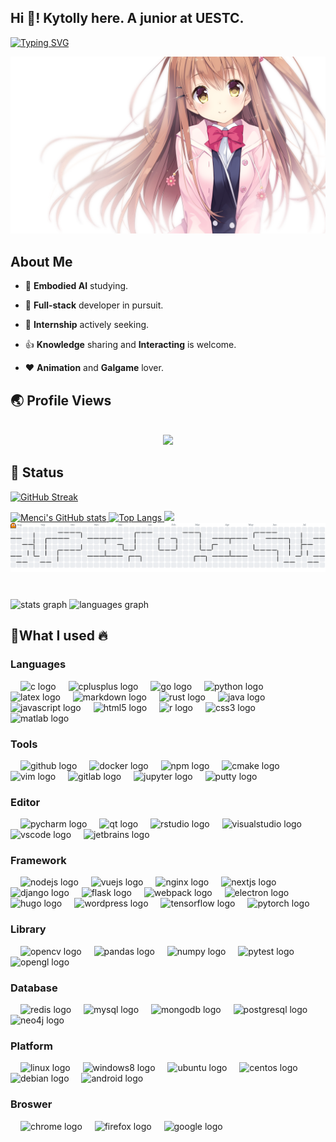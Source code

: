 <h2 align="left">Hi 👋! Kytolly here. A junior at UESTC.</h2>

<a href="https://git.io/typing-svg"><img src="https://readme-typing-svg.demolab.com?font=Fira+Code&pause=1000&color=DCAAF7&width=435&lines=Welcome+to+My+Github+Page+!" alt="Typing SVG" /></a>

![](assets/hoshino.png)

###


<h2 align="left">About Me</h2>

- <p align="left">🔭 <b>Embodied AI</b> studying.</p>
- <p align="left">🌟 <b>Full-stack</b> developer in pursuit.</p>
- <p align="left">🤝 <b>Internship</b> actively seeking.</p>
- <p align="left">👍 <b>Knowledge</b> sharing and <b>Interacting</b> is welcome.</p>
- <p align="left">❤️ <b>Animation</b> and <b>Galgame</b> lover.</p>

### 

<h2 align="left">🌏 Profile Views</h2> 
<br clear="both">

<div align="center">
  <img src="https://profile-counter.glitch.me/Kytolly/count.svg?"  />
</div>

### 
<h2 align="left">🌱 Status</h2> 

<a href="https://git.io/streak-stats"><img src="https://streak-stats.demolab.com?user=Kytolly" alt="GitHub Streak" /></a>

<a href="https://github-readme-stats-one-bice.vercel.app/api?username=Menci&theme=calm&show_icons=true&include_all_commits=true&role=OWNER,ORGANIZATION_MEMBER#gh-dark-mode-only" target="_blank">
  <img src="https://github-readme-stats-one-bice.vercel.app/api?username=Menci&theme=calm&show_icons=true&include_all_commits=true&role=OWNER,ORGANIZATION_MEMBER#gh-dark-mode-only" alt="Menci's GitHub stats" height="185px">
</a>

<a href="https://github-readme-stats-one-bice.vercel.app/api/top-langs/?username=Menci&theme=calm&layout=compact&langs_count=8&include_all_commits=true&role=OWNER,ORGANIZATION_MEMBER#gh-dark-mode-only">
  <img src="https://github-readme-stats-one-bice.vercel.app/api/top-langs/?username=Menci&theme=calm&layout=compact&langs_count=8&include_all_commits=true&role=OWNER,ORGANIZATION_MEMBER#gh-dark-mode-only" alt="Top Langs" height="185px">
</a>

<img width="800" src="https://github-readme-activity-graph.vercel.app/graph?username=Kytolly&theme=github-compact&hide_border=true&area=true" />

<picture>
  <script src="https://cdn.jsdelivr.net/npm/pacman-contribution-graph@1.0.10/dist/index.min.js"></script>
  <source media="(prefers-color-scheme: dark)" srcset="https://raw.githubusercontent.com/Kytolly/Kytolly/output/pacman-contribution-graph-dark.svg">
  <source media="(prefers-color-scheme: light)" srcset="https://raw.githubusercontent.com/Kytolly/Kytolly/output/pacman-contribution-graph.svg">
  <img alt="pacman contribution graph" src="https://raw.githubusercontent.com/Kytolly/Kytolly/output/pacman-contribution-graph.svg">
</picture> 


###

<br clear="both">

<div align="left">
  <img src="https://github-readme-stats.vercel.app/api?username=Kytolly&hide_title=false&hide_rank=false&show_icons=true&include_all_commits=true&count_private=true&disable_animations=false&theme=dracula&locale=en&hide_border=false&order=1" height="150" alt="stats graph"  />
  <img src="https://github-readme-stats.vercel.app/api/top-langs?username=Kytolly&locale=en&hide_title=true&layout=compact&card_width=320&langs_count=5&theme=default&hide_border=true&order=2" height="150" alt="languages graph"  />
</div>

###

###

<h2 align="left">🚀What I used 🔥</h2>

<div align="left">

### Languages

  <img width="12" /> <img src="https://cdn.jsdelivr.net/gh/devicons/devicon/icons/c/c-original.svg" height="30" alt="c logo"  />
  <img width="12" /> <img src="https://cdn.jsdelivr.net/gh/devicons/devicon/icons/cplusplus/cplusplus-original.svg" height="30" alt="cplusplus logo"  />
  <img width="12" /> <img src="https://cdn.jsdelivr.net/gh/devicons/devicon/icons/go/go-original.svg" height="30" alt="go logo"  />
  <img width="12" /> <img src="https://cdn.jsdelivr.net/gh/devicons/devicon/icons/python/python-original.svg" height="30" alt="python logo"  />
  <img width="12" /> <img src="https://cdn.jsdelivr.net/gh/devicons/devicon/icons/latex/latex-original.svg" height="30" alt="latex logo"  />
  <img width="12" /> <img src="https://cdn.jsdelivr.net/gh/devicons/devicon/icons/markdown/markdown-original.svg" height="30" alt="markdown logo"  />
  <img width="12" /> <img src="https://cdn.jsdelivr.net/gh/devicons/devicon/icons/rust/rust-original.svg" height="30" alt="rust logo"  />
  <img width="12" /> <img src="https://cdn.jsdelivr.net/gh/devicons/devicon/icons/java/java-original.svg" height="30" alt="java logo"  />
  <img width="12" /> <img src="https://cdn.jsdelivr.net/gh/devicons/devicon/icons/javascript/javascript-original.svg" height="30" alt="javascript logo"  />
  <img width="12" /> <img src="https://cdn.jsdelivr.net/gh/devicons/devicon/icons/html5/html5-original.svg" height="30" alt="html5 logo"  />
  <img width="12" /> <img src="https://cdn.jsdelivr.net/gh/devicons/devicon/icons/r/r-original.svg" height="30" alt="r logo"  />
  <img width="12" /> <img src="https://cdn.jsdelivr.net/gh/devicons/devicon/icons/css3/css3-original.svg" height="30" alt="css3 logo"  />
  <img width="12" /> <img src="https://cdn.jsdelivr.net/gh/devicons/devicon/icons/matlab/matlab-original.svg" height="30" alt="matlab logo"  />

### Tools

  <img width="12" /> <img src="https://cdn.jsdelivr.net/gh/devicons/devicon/icons/github/github-original.svg" height="30" alt="github logo"  />
  <img width="12" /> <img src="https://cdn.jsdelivr.net/gh/devicons/devicon/icons/docker/docker-original.svg" height="30" alt="docker logo"  />
  <img width="12" /> <img src="https://cdn.jsdelivr.net/gh/devicons/devicon/icons/npm/npm-original-wordmark.svg" height="30" alt="npm logo"  />
  <img width="12" /> <img src="https://cdn.jsdelivr.net/gh/devicons/devicon/icons/cmake/cmake-original.svg" height="30" alt="cmake logo"  />
  <img width="12" /> <img src="https://cdn.jsdelivr.net/gh/devicons/devicon/icons/vim/vim-original.svg" height="30" alt="vim logo"  />
  <img width="12" /> <img src="https://cdn.jsdelivr.net/gh/devicons/devicon/icons/gitlab/gitlab-original.svg" height="30" alt="gitlab logo"  />
  <img width="12" /> <img src="https://cdn.jsdelivr.net/gh/devicons/devicon/icons/jupyter/jupyter-original.svg" height="30" alt="jupyter logo"  /> 
  <img width="12" /> <img src="https://cdn.jsdelivr.net/gh/devicons/devicon/icons/putty/putty-original.svg" height="30" alt="putty logo"  />

### Editor

  <img width="12" /> <img src="https://cdn.jsdelivr.net/gh/devicons/devicon/icons/pycharm/pycharm-original.svg" height="30" alt="pycharm logo"  />
  <img width="12" /> <img src="https://cdn.jsdelivr.net/gh/devicons/devicon/icons/qt/qt-original.svg" height="30" alt="qt logo"  />
  <img width="12" /> <img src="https://cdn.jsdelivr.net/gh/devicons/devicon/icons/rstudio/rstudio-original.svg" height="30" alt="rstudio logo"  />
  <img width="12" /> <img src="https://cdn.jsdelivr.net/gh/devicons/devicon/icons/visualstudio/visualstudio-plain.svg" height="30" alt="visualstudio logo"  />
  <img width="12" /> <img src="https://cdn.jsdelivr.net/gh/devicons/devicon/icons/vscode/vscode-original.svg" height="30" alt="vscode logo"  />
  <img width="12" /> <img src="https://cdn.jsdelivr.net/gh/devicons/devicon/icons/jetbrains/jetbrains-original.svg" height="30" alt="jetbrains logo"  />

### Framework

  <img width="12" /> <img src="https://cdn.jsdelivr.net/gh/devicons/devicon/icons/nodejs/nodejs-original.svg" height="30" alt="nodejs logo"  />
  <img width="12" /> <img src="https://cdn.jsdelivr.net/gh/devicons/devicon/icons/vuejs/vuejs-original.svg" height="30" alt="vuejs logo"  />
  <img width="12" /> <img src="https://cdn.jsdelivr.net/gh/devicons/devicon/icons/nginx/nginx-original.svg" height="30" alt="nginx logo"  />
  <img width="12" /> <img src="https://cdn.jsdelivr.net/gh/devicons/devicon/icons/nextjs/nextjs-original.svg" height="30" alt="nextjs logo"  />
  <img width="12" /> <img src="https://cdn.jsdelivr.net/gh/devicons/devicon/icons/django/django-plain.svg" height="30" alt="django logo"  />
  <img width="12" /> <img src="https://cdn.jsdelivr.net/gh/devicons/devicon/icons/flask/flask-original.svg" height="30" alt="flask logo"  />
  <img width="12" /> <img src="https://cdn.jsdelivr.net/gh/devicons/devicon/icons/webpack/webpack-original.svg" height="30" alt="webpack logo"  />
  <img width="12" /> <img src="https://cdn.jsdelivr.net/gh/devicons/devicon/icons/electron/electron-original.svg" height="30" alt="electron logo"  />
  <img width="12" /> <img src="https://cdn.jsdelivr.net/gh/devicons/devicon/icons/hugo/hugo-original.svg" height="30" alt="hugo logo"  />
  <img width="12" /> <img src="https://cdn.jsdelivr.net/gh/devicons/devicon/icons/wordpress/wordpress-original.svg" height="30" alt="wordpress logo"  />
  <img width="12" /> <img src="https://cdn.jsdelivr.net/gh/devicons/devicon/icons/tensorflow/tensorflow-original.svg" height="30" alt="tensorflow logo"  />
  <img width="12" /> <img src="https://cdn.jsdelivr.net/gh/devicons/devicon/icons/pytorch/pytorch-original.svg" height="30" alt="pytorch logo"  />

### Library

  <img width="12" /> <img src="https://cdn.jsdelivr.net/gh/devicons/devicon/icons/opencv/opencv-original.svg" height="30" alt="opencv logo"  />
  <img width="12" /> <img src="https://cdn.jsdelivr.net/gh/devicons/devicon/icons/pandas/pandas-original.svg" height="30" alt="pandas logo"  />
  <img width="12" /> <img src="https://cdn.jsdelivr.net/gh/devicons/devicon/icons/numpy/numpy-original.svg" height="30" alt="numpy logo"  />
  <img width="12" /> <img src="https://cdn.jsdelivr.net/gh/devicons/devicon/icons/pytest/pytest-original.svg" height="30" alt="pytest logo"  />
  <img width="12" /> <img src="https://cdn.jsdelivr.net/gh/devicons/devicon/icons/opengl/opengl-original.svg" height="30" alt="opengl logo"  />

### Database
  <img width="12" /> <img src="https://cdn.jsdelivr.net/gh/devicons/devicon/icons/redis/redis-original.svg" height="30" alt="redis logo"  />
  <img width="12" /> <img src="https://cdn.jsdelivr.net/gh/devicons/devicon/icons/mysql/mysql-original.svg" height="30" alt="mysql logo"  />
  <img width="12" /> <img src="https://cdn.jsdelivr.net/gh/devicons/devicon/icons/mongodb/mongodb-original.svg" height="30" alt="mongodb logo"  />
  <img width="12" /> <img src="https://cdn.jsdelivr.net/gh/devicons/devicon/icons/postgresql/postgresql-original.svg" height="30" alt="postgresql logo"  />
  <img width="12" /> <img src="https://cdn.jsdelivr.net/gh/devicons/devicon/icons/neo4j/neo4j-original.svg" height="30" alt="neo4j logo"  />

### Platform
  <img width="12" /> <img src="https://cdn.jsdelivr.net/gh/devicons/devicon/icons/linux/linux-original.svg" height="30" alt="linux logo"  />
  <img width="12" /> <img src="https://cdn.jsdelivr.net/gh/devicons/devicon/icons/windows8/windows8-original.svg" height="30" alt="windows8 logo"  />
  <img width="12" /> <img src="https://cdn.jsdelivr.net/gh/devicons/devicon/icons/ubuntu/ubuntu-plain.svg" height="30" alt="ubuntu logo"  />
  <img width="12" /> <img src="https://cdn.jsdelivr.net/gh/devicons/devicon/icons/centos/centos-original.svg" height="30" alt="centos logo"  />
  <img width="12" /> <img src="https://cdn.jsdelivr.net/gh/devicons/devicon/icons/debian/debian-original.svg" height="30" alt="debian logo"  />
  <img width="12" /> <img src="https://cdn.jsdelivr.net/gh/devicons/devicon/icons/android/android-original.svg" height="30" alt="android logo"  />

### Broswer
  <img width="12" /> <img src="https://cdn.jsdelivr.net/gh/devicons/devicon/icons/chrome/chrome-original.svg" height="30" alt="chrome logo"  />
  <img width="12" /> <img src="https://cdn.jsdelivr.net/gh/devicons/devicon/icons/firefox/firefox-original.svg" height="30" alt="firefox logo"  />
  <img width="12" /> <img src="https://cdn.jsdelivr.net/gh/devicons/devicon/icons/google/google-original.svg" height="30" alt="google logo"  />

</div>
